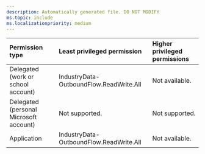 ```yaml
---
description: Automatically generated file. DO NOT MODIFY
ms.topic: include
ms.localizationpriority: medium
---
```


| Permission type                        | Least privileged permission             | Higher privileged permissions |
| :------------------------------------- | :-------------------------------------- | :---------------------------- |
| Delegated (work or school account)     | IndustryData-OutboundFlow.ReadWrite.All | Not available.                              |
| Delegated (personal Microsoft account) | Not supported.                          | Not supported.                |
| Application                            | IndustryData-OutboundFlow.ReadWrite.All |  Not available.                             |
